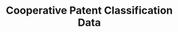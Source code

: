 ---
layout: default
bigquery: https://console.cloud.google.com/bigquery?p=patents-public-data&d=cpc&page=dataset
citation: '“Cooperative Patent Classification” by the EPO and USPTO, for public use. '
contributors: EPO, USPTO
cost: None
description: Cooperative Patent Classification Data contains the scheme and definitions
  of the Cooperative Patent Classification system for classifying patent documents.
  The CPC is the result of a partnership between the EPO and the USPTO in their joint
  effort to develop a common, internationally compatible classification system for
  technical documents, in particular patent publications, which will be used by both
  offices in the patent granting process
documentation: https://www.cooperativepatentclassification.org/cpcSchemeAndDefinitions
last_edit: 04/06/2022, 23:59:24
location: https://www.cooperativepatentclassification.org/index
maintained_by: USPTO, EPO
schema_fields:
- limitingReferences
- ipc_concordant
- additional_only
- child_groups
- not_allocatable
- breakdownCode
- residualReferences
- definition
- breakdown_code
- children
- application_references
- level
- status
- glossary
- notAllocatable
- parents
- titlePart
- titleFull
- title_part
- date_revised
- applicationReferences
- childGroups
- residual_references
- sizeCache
- ipcConcordant
- title_full
- dateRevised
- informativeReferences
- synonyms
- symbol
- limiting_references
- informative_references
shortname: cooperative_patent_classification
tags:
- patents
- science
title: Cooperative Patent Classification Data
uuid: 984374a7-16e9-4b35-9445-458daceb01bf
---